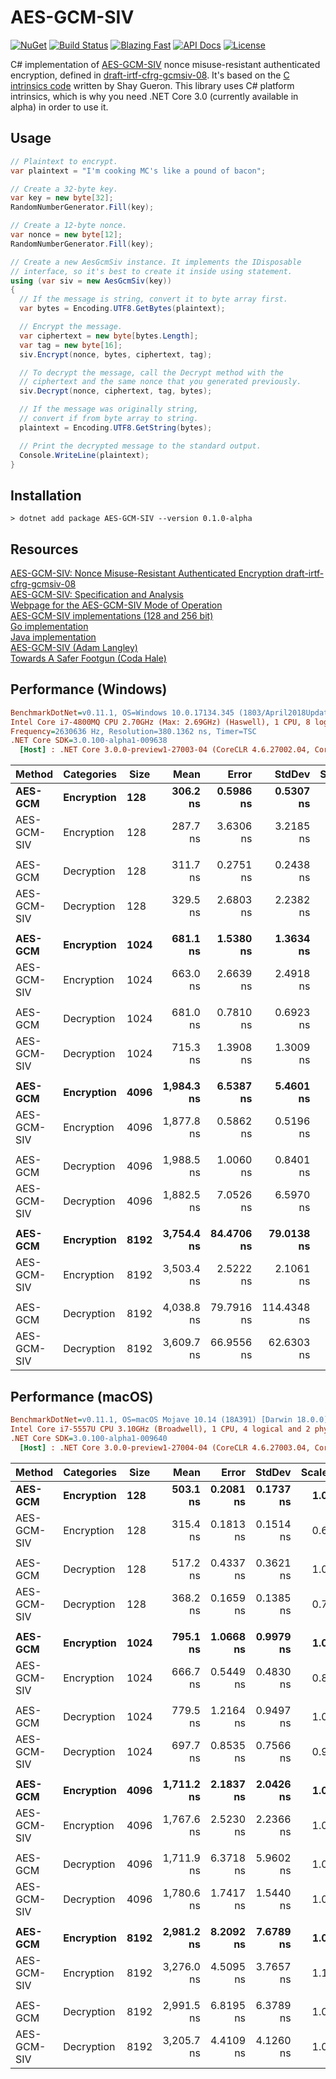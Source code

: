 # AES-GCM-SIV

[![NuGet][nuget-shield]][nuget-link]
[![Build Status][build-shield]][build-link]
[![Blazing Fast][speed-shield]][speed-link]
[![API Docs][docs-shield]][docs-link]
[![License][license-shield]][license-link]

C# implementation of [AES-GCM-SIV] nonce misuse-resistant authenticated encryption,
defined in [draft-irtf-cfrg-gcmsiv-08]. It's based on the [C intrinsics code] written
by Shay Gueron. This library uses C# platform intrinsics, which is why you need
.NET Core 3.0 (currently available in alpha) in order to use it.

[nuget-shield]: https://img.shields.io/nuget/v/AES-GCM-SIV.svg
[nuget-link]: https://www.nuget.org/packages/AES-GCM-SIV
[build-shield]: https://dev.azure.com/metalnem/aes-gcm-siv/_apis/build/status/Metalnem.aes-gcm-siv
[build-link]: https://dev.azure.com/metalnem/aes-gcm-siv/_build/latest?definitionId=1
[speed-shield]: https://img.shields.io/badge/speed-blazing%20%F0%9F%94%A5-brightgreen.svg
[speed-link]: https://twitter.com/acdlite/status/974390255393505280
[docs-shield]: https://img.shields.io/badge/docs-API-orange.svg?style=flat
[docs-link]: https://metalnem.github.io/aes-gcm-siv/api/Cryptography.AesGcmSiv.html
[license-shield]: https://img.shields.io/badge/license-MIT-blue.svg?style=flat
[license-link]: https://github.com/metalnem/aes-gcm-siv/blob/master/LICENSE
[AES-GCM-SIV]: https://eprint.iacr.org/2017/168.pdf
[draft-irtf-cfrg-gcmsiv-08]: https://tools.ietf.org/html/draft-irtf-cfrg-gcmsiv-08
[C intrinsics code]: https://github.com/Shay-Gueron/AES-GCM-SIV

## Usage

```csharp
// Plaintext to encrypt.
var plaintext = "I'm cooking MC's like a pound of bacon";

// Create a 32-byte key.
var key = new byte[32];
RandomNumberGenerator.Fill(key);

// Create a 12-byte nonce.
var nonce = new byte[12];
RandomNumberGenerator.Fill(key);

// Create a new AesGcmSiv instance. It implements the IDisposable
// interface, so it's best to create it inside using statement.
using (var siv = new AesGcmSiv(key))
{
  // If the message is string, convert it to byte array first.
  var bytes = Encoding.UTF8.GetBytes(plaintext);

  // Encrypt the message.
  var ciphertext = new byte[bytes.Length];
  var tag = new byte[16];
  siv.Encrypt(nonce, bytes, ciphertext, tag);

  // To decrypt the message, call the Decrypt method with the
  // ciphertext and the same nonce that you generated previously.
  siv.Decrypt(nonce, ciphertext, tag, bytes);

  // If the message was originally string,
  // convert if from byte array to string.
  plaintext = Encoding.UTF8.GetString(bytes);

  // Print the decrypted message to the standard output.
  Console.WriteLine(plaintext);
}
```

## Installation

```
> dotnet add package AES-GCM-SIV --version 0.1.0-alpha
```

## Resources

[AES-GCM-SIV: Nonce Misuse-Resistant Authenticated Encryption draft-irtf-cfrg-gcmsiv-08](https://tools.ietf.org/html/draft-irtf-cfrg-gcmsiv-08)  
[AES-GCM-SIV: Specification and Analysis](https://eprint.iacr.org/2017/168.pdf)  
[Webpage for the AES-GCM-SIV Mode of Operation](https://cyber.biu.ac.il/aes-gcm-siv/)  
[AES-GCM-SIV implementations (128 and 256 bit)](https://github.com/Shay-Gueron/AES-GCM-SIV)  
[Go implementation](https://github.com/agl/gcmsiv)  
[Java implementation](https://github.com/codahale/aes-gcm-siv)  
[AES-GCM-SIV (Adam Langley)](https://www.imperialviolet.org/2017/05/14/aesgcmsiv.html)  
[Towards A Safer Footgun (Coda Hale)](https://codahale.com/towards-a-safer-footgun/)

## Performance (Windows)

``` ini
BenchmarkDotNet=v0.11.1, OS=Windows 10.0.17134.345 (1803/April2018Update/Redstone4)
Intel Core i7-4800MQ CPU 2.70GHz (Max: 2.69GHz) (Haswell), 1 CPU, 8 logical and 4 physical cores
Frequency=2630636 Hz, Resolution=380.1362 ns, Timer=TSC
.NET Core SDK=3.0.100-alpha1-009638
  [Host] : .NET Core 3.0.0-preview1-27003-04 (CoreCLR 4.6.27002.04, CoreFX 4.6.27002.03), 64bit RyuJIT
```
|      Method | Categories | Size |       Mean |      Error |      StdDev | Scaled |
|------------ |----------- |----- |-----------:|-----------:|------------:|-------:|
|     **AES-GCM** | **Encryption** |  **128** |   **306.2 ns** |  **0.5986 ns** |   **0.5307 ns** |   **1.00** |
| AES-GCM-SIV | Encryption |  128 |   287.7 ns |  3.6306 ns |   3.2185 ns |   0.94 |
|             |            |      |            |            |             |        |
|     AES-GCM | Decryption |  128 |   311.7 ns |  0.2751 ns |   0.2438 ns |   1.00 |
| AES-GCM-SIV | Decryption |  128 |   329.5 ns |  2.6803 ns |   2.2382 ns |   1.06 |
|             |            |      |            |            |             |        |
|     **AES-GCM** | **Encryption** | **1024** |   **681.1 ns** |  **1.5380 ns** |   **1.3634 ns** |   **1.00** |
| AES-GCM-SIV | Encryption | 1024 |   663.0 ns |  2.6639 ns |   2.4918 ns |   0.97 |
|             |            |      |            |            |             |        |
|     AES-GCM | Decryption | 1024 |   681.0 ns |  0.7810 ns |   0.6923 ns |   1.00 |
| AES-GCM-SIV | Decryption | 1024 |   715.3 ns |  1.3908 ns |   1.3009 ns |   1.05 |
|             |            |      |            |            |             |        |
|     **AES-GCM** | **Encryption** | **4096** | **1,984.3 ns** |  **6.5387 ns** |   **5.4601 ns** |   **1.00** |
| AES-GCM-SIV | Encryption | 4096 | 1,877.8 ns |  0.5862 ns |   0.5196 ns |   0.95 |
|             |            |      |            |            |             |        |
|     AES-GCM | Decryption | 4096 | 1,988.5 ns |  1.0060 ns |   0.8401 ns |   1.00 |
| AES-GCM-SIV | Decryption | 4096 | 1,882.5 ns |  7.0526 ns |   6.5970 ns |   0.95 |
|             |            |      |            |            |             |        |
|     **AES-GCM** | **Encryption** | **8192** | **3,754.4 ns** | **84.4706 ns** |  **79.0138 ns** |   **1.00** |
| AES-GCM-SIV | Encryption | 8192 | 3,503.4 ns |  2.5222 ns |   2.1061 ns |   0.93 |
|             |            |      |            |            |             |        |
|     AES-GCM | Decryption | 8192 | 4,038.8 ns | 79.7916 ns | 114.4348 ns |   1.00 |
| AES-GCM-SIV | Decryption | 8192 | 3,609.7 ns | 66.9556 ns |  62.6303 ns |   0.89 |

## Performance (macOS)

``` ini
BenchmarkDotNet=v0.11.1, OS=macOS Mojave 10.14 (18A391) [Darwin 18.0.0]
Intel Core i7-5557U CPU 3.10GHz (Broadwell), 1 CPU, 4 logical and 2 physical cores
.NET Core SDK=3.0.100-alpha1-009640
  [Host] : .NET Core 3.0.0-preview1-27004-04 (CoreCLR 4.6.27003.04, CoreFX 4.6.27003.02), 64bit RyuJIT
```
|      Method | Categories | Size |       Mean |     Error |    StdDev | Scaled |
|------------ |----------- |----- |-----------:|----------:|----------:|-------:|
|     **AES-GCM** | **Encryption** |  **128** |   **503.1 ns** | **0.2081 ns** | **0.1737 ns** |   **1.00** |
| AES-GCM-SIV | Encryption |  128 |   315.4 ns | 0.1813 ns | 0.1514 ns |   0.63 |
|             |            |      |            |           |           |        |
|     AES-GCM | Decryption |  128 |   517.2 ns | 0.4337 ns | 0.3621 ns |   1.00 |
| AES-GCM-SIV | Decryption |  128 |   368.2 ns | 0.1659 ns | 0.1385 ns |   0.71 |
|             |            |      |            |           |           |        |
|     **AES-GCM** | **Encryption** | **1024** |   **795.1 ns** | **1.0668 ns** | **0.9979 ns** |   **1.00** |
| AES-GCM-SIV | Encryption | 1024 |   666.7 ns | 0.5449 ns | 0.4830 ns |   0.84 |
|             |            |      |            |           |           |        |
|     AES-GCM | Decryption | 1024 |   779.5 ns | 1.2164 ns | 0.9497 ns |   1.00 |
| AES-GCM-SIV | Decryption | 1024 |   697.7 ns | 0.8535 ns | 0.7566 ns |   0.90 |
|             |            |      |            |           |           |        |
|     **AES-GCM** | **Encryption** | **4096** | **1,711.2 ns** | **2.1837 ns** | **2.0426 ns** |   **1.00** |
| AES-GCM-SIV | Encryption | 4096 | 1,767.6 ns | 2.5230 ns | 2.2366 ns |   1.03 |
|             |            |      |            |           |           |        |
|     AES-GCM | Decryption | 4096 | 1,711.9 ns | 6.3718 ns | 5.9602 ns |   1.00 |
| AES-GCM-SIV | Decryption | 4096 | 1,780.6 ns | 1.7417 ns | 1.5440 ns |   1.04 |
|             |            |      |            |           |           |        |
|     **AES-GCM** | **Encryption** | **8192** | **2,981.2 ns** | **8.2092 ns** | **7.6789 ns** |   **1.00** |
| AES-GCM-SIV | Encryption | 8192 | 3,276.0 ns | 4.5095 ns | 3.7657 ns |   1.10 |
|             |            |      |            |           |           |        |
|     AES-GCM | Decryption | 8192 | 2,991.5 ns | 6.8195 ns | 6.3789 ns |   1.00 |
| AES-GCM-SIV | Decryption | 8192 | 3,205.7 ns | 4.4109 ns | 4.1260 ns |   1.07 |
